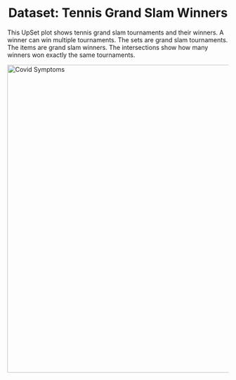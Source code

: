 <!DOCTYPE html>
<html>
<head>
    <style>
        .image-container {
            display: flex;
            justify-content: center;
        }
    </style>
</head>
<body>

<h1 style="text-align: center;">Dataset: Tennis Grand Slam Winners</h1>

This UpSet plot shows tennis grand slam tournaments and their winners. A winner can win multiple tournaments. The sets are grand slam tournaments. The items are grand slam winners. The intersections show how many winners won exactly the same tournaments.

<div class="image-container">
    <img src="./assets/VO3.png" alt="Covid Symptoms" width="610" height="700"/>
</div>

</body>
</html>